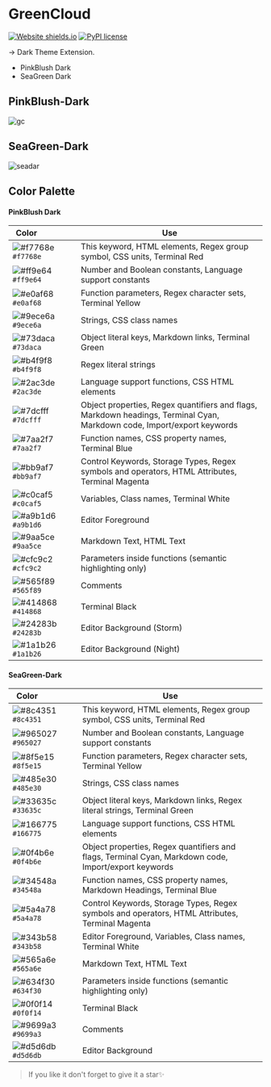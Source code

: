 # GreenCloud

[![Website shields.io](https://img.shields.io/website-up-down-green-red/http/shields.io.svg)](https://marketplace.visualstudio.com/items?itemName=GauravSinha.greencloud)
[![PyPI license](https://img.shields.io/pypi/l/ansicolortags.svg)](https://marketplace.visualstudio.com/items?itemName=GauravSinha.greencloud)


-> Dark Theme Extension.

- PinkBlush Dark
- SeaGreen Dark

## PinkBlush-Dark

![gc](https://user-images.githubusercontent.com/75125943/122522230-59986080-d033-11eb-8588-d89751b35efe.PNG)

## SeaGreen-Dark

![seadar](https://user-images.githubusercontent.com/75125943/122670377-71ace300-d1df-11eb-8628-02e32e0e4274.PNG)

## Color Palette

#### PinkBlush Dark

| Color&nbsp;&nbsp;&nbsp;&nbsp;&nbsp;&nbsp;&nbsp;&nbsp;&nbsp;&nbsp;&nbsp;&nbsp;&nbsp;&nbsp;&nbsp; | Use                                                                                                                     |
| ----------------------------------------------------------------------------------------------- | ----------------------------------------------------------------------------------------------------------------------- |
| ![#f7768e](https://via.placeholder.com/15/f7768e/f7768e?text=+) `#f7768e`                       | This keyword, HTML elements, Regex group symbol, CSS units, Terminal Red                                                |
| ![#ff9e64](https://via.placeholder.com/15/ff9e64/ff9e64?text=+) `#ff9e64`                       | Number and Boolean constants, Language support constants                                                                |
| ![#e0af68](https://via.placeholder.com/15/e0af68/e0af68?text=+) `#e0af68`                       | Function parameters, Regex character sets, Terminal Yellow                                                              |
| ![#9ece6a](https://via.placeholder.com/15/9ece6a/9ece6a?text=+) `#9ece6a`                       | Strings, CSS class names                                                                                                |
| ![#73daca](https://via.placeholder.com/15/73daca/73daca?text=+) `#73daca`                       | Object literal keys, Markdown links, Terminal Green                                                                     |
| ![#b4f9f8](https://via.placeholder.com/15/b4f9f8/b4f9f8?text=+) `#b4f9f8`                       | Regex literal strings                                                                                                   |
| ![#2ac3de](https://via.placeholder.com/15/2ac3de/2ac3de?text=+) `#2ac3de`                       | Language support functions, CSS HTML elements                                                                           |
| ![#7dcfff](https://via.placeholder.com/15/7dcfff/7dcfff?text=+) `#7dcfff`                       | Object properties, Regex quantifiers and flags, Markdown headings, Terminal Cyan, Markdown code, Import/export keywords |
| ![#7aa2f7](https://via.placeholder.com/15/7aa2f7/7aa2f7?text=+) `#7aa2f7`                       | Function names, CSS property names, Terminal Blue                                                                       |
| ![#bb9af7](https://via.placeholder.com/15/bb9af7/bb9af7?text=+) `#bb9af7`                       | Control Keywords, Storage Types, Regex symbols and operators, HTML Attributes, Terminal Magenta                         |
| ![#c0caf5](https://via.placeholder.com/15/c0caf5/c0caf5?text=+) `#c0caf5`                       | Variables, Class names, Terminal White                                                                                  |
| ![#a9b1d6](https://via.placeholder.com/15/a9b1d6/a9b1d6?text=+) `#a9b1d6`                       | Editor Foreground                                                                                                       |
| ![#9aa5ce](https://via.placeholder.com/15/9aa5ce/9aa5ce?text=+) `#9aa5ce`                       | Markdown Text, HTML Text                                                                                                |
| ![#cfc9c2](https://via.placeholder.com/15/cfc9c2/cfc9c2?text=+) `#cfc9c2`                       | Parameters inside functions (semantic highlighting only)                                                                |
| ![#565f89](https://via.placeholder.com/15/565f89/565f89?text=+) `#565f89`                       | Comments                                                                                                                |
| ![#414868](https://via.placeholder.com/15/414868/414868?text=+) `#414868`                       | Terminal Black                                                                                                          |
| ![#24283b](https://via.placeholder.com/15/24283b/24283b?text=+) `#24283b`                       | Editor Background (Storm)                                                                                               |
| ![#1a1b26](https://via.placeholder.com/15/1a1b26/1a1b26?text=+) `#1a1b26`                       | Editor Background (Night)                                                                                               |

#### SeaGreen-Dark

| Color&nbsp;&nbsp;&nbsp;&nbsp;&nbsp;&nbsp;&nbsp;&nbsp;&nbsp;&nbsp;&nbsp;&nbsp;&nbsp;&nbsp;&nbsp; | Use                                                                                                  |
| ----------------------------------------------------------------------------------------------- | ---------------------------------------------------------------------------------------------------- |
| ![#8c4351](https://via.placeholder.com/15/8c4351/8c4351?text=+) `#8c4351`                       | This keyword, HTML elements, Regex group symbol, CSS units, Terminal Red                             |
| ![#965027](https://via.placeholder.com/15/965027/965027?text=+) `#965027`                       | Number and Boolean constants, Language support constants                                             |
| ![#8f5e15](https://via.placeholder.com/15/8f5e15/8f5e15?text=+) `#8f5e15`                       | Function parameters, Regex character sets, Terminal Yellow                                           |
| ![#485e30](https://via.placeholder.com/15/485e30/485e30?text=+) `#485e30`                       | Strings, CSS class names                                                                             |
| ![#33635c](https://via.placeholder.com/15/33635c/33635c?text=+) `#33635c`                       | Object literal keys, Markdown links, Regex literal strings, Terminal Green                           |
| ![#166775](https://via.placeholder.com/15/166775/166775?text=+) `#166775`                       | Language support functions, CSS HTML elements                                                        |
| ![#0f4b6e](https://via.placeholder.com/15/0f4b6e/0f4b6e?text=+) `#0f4b6e`                       | Object properties, Regex quantifiers and flags, Terminal Cyan, Markdown code, Import/export keywords |
| ![#34548a](https://via.placeholder.com/15/34548a/34548a?text=+) `#34548a`                       | Function names, CSS property names, Markdown Headings, Terminal Blue                                 |
| ![#5a4a78](https://via.placeholder.com/15/5a4a78/5a4a78?text=+) `#5a4a78`                       | Control Keywords, Storage Types, Regex symbols and operators, HTML Attributes, Terminal Magenta      |
| ![#343b58](https://via.placeholder.com/15/343b58/343b58?text=+) `#343b58`                       | Editor Foreground, Variables, Class names, Terminal White                                            |
| ![#565a6e](https://via.placeholder.com/15/565a6e/565a6e?text=+) `#565a6e`                       | Markdown Text, HTML Text                                                                             |
| ![#634f30](https://via.placeholder.com/15/634f30/634f30?text=+) `#634f30`                       | Parameters inside functions (semantic highlighting only)                                             |
| ![#0f0f14](https://via.placeholder.com/15/0f0f14/f0f14?text=+) `#0f0f14`                        | Terminal Black                                                                                       |
| ![#9699a3](https://via.placeholder.com/15/9699a3/9699a3?text=+) `#9699a3`                       | Comments                                                                                             |
| ![#d5d6db](https://via.placeholder.com/15/d5d6db/5d6db?text=+) `#d5d6db`                        | Editor Background                                                             

> If you like it don't forget to give it a star✨
